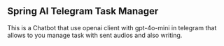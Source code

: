 ## Spring AI Telegram Task Manager
This is a Chatbot that use openai client with gpt-4o-mini in telegram that allows to you manage task with sent audios and also writing. 
